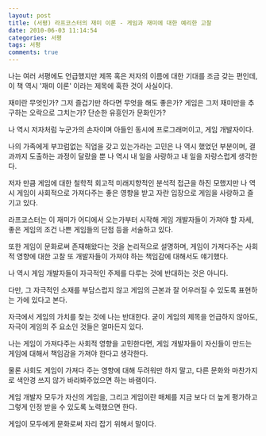 ```yaml
---
layout: post
title: (서평) 라프코스터의 재미 이론 - 게임과 재미에 대한 예리한 고찰
date: 2010-06-03 11:14:54
categories: 서평
tags: 서평
comments: true
---
```


나는 여러 서평에도 언급했지만 제목 혹은 저자의 이름에 대한 기대를 조금 갖는 편인데, 이 책 역시 '재미 이론' 이라는 제목에 혹한 것이 사실이다.

재미란 무엇인가? 그저 즐겁기만 하다면 무엇을 해도 좋은가? 게임은 그저 재미만을 추구하는 오락으로 그치는가? 단순한 유흥인가 문화인가?

나 역시 저자처럼 누군가의 손자이며 아들인 동시에 프로그래머이고, 게임 개발자이다.

나의 가족에게 부끄럼없는 직업을 갖고 있는가라는 고민은 나 역시 했었던 부분이며, 결과까지 도출하는 과정이 달랐을 뿐 나 역시 내 일을 사랑하고 내 일을 자랑스럽게 생각한다.

저자 만큼 게임에 대한 철학적 회고적 미래지향적인 분석적 접근을 하진 모했지만 나 역시 게임이 사회적으로 가져다주는 좋은 영향을 받고 자란 입장으로 게임을 사랑하고 즐기고 있다.

라프코스터는 이 재미가 어디에서 오는가부터 시작해 게임 개발자들이 가져야 할 자세, 좋은 게임의 조건 나쁜 게임들의 단점 등을 서술하고 있다.

또한 게임이 문화로써 존재해왔다는 것을 논리적으로 설명하며, 게임이 가져다주는 사회적 영향에 대한 고찰 또 개발자들이 가져야 하는 책임감에 대해서도 얘기했다.

나 역시 게임 개발자들이 자극적인 주제를 다루는 것에 반대하는 것은 아니다.

다만, 그 자극적인 소재를 부담스럽지 않고 게임의 근본과 잘 어우러질 수 있도록 표현하는 가에 있다고 본다.

자극에서 게임의 가치를 찾는 것에 나는 반대한다. 굳이 게임의 제목을 언급하지 않아도, 자극이 게임의 주 요소인 것들은 얼마든지 있다.

나는 게임이 가져다주는 사회적 영향을 고민한다면, 게임 개발자들이 자신들이 만드는 게임에 대해서 책임감을 가져야 한다고 생각한다.

물론 사회도 게임이 가져다 주는 영향에 대해 두려워만 하지 말고, 다른 문화와 마찬가지로 색안경 쓰지 않가 바라봐주었으면 하는 바램이다.

게임 개발자 모두가 자신의 게임을, 그리고 게임이란 매체를 지금 보다 더 높게 평가하고 그렇게 인정 받을 수 있도록 노력했으면 한다.

게임이 모두에게 문화로써 자리 잡기 위해서 말이다.